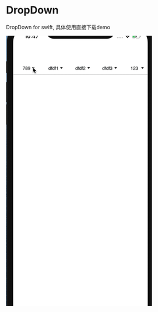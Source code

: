 # DropDown
DropDown for swift, 具体使用直接下载demo



<img src="https://github.com/MrAntu/DropDown/blob/master/2020-05-07%2010-47-22.2020-05-07%2010_50_46.gif?raw=true" width=400 />
